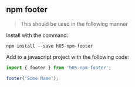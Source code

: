 ## npm footer

> This should be used in the following manner

Install with the command:
```
npm install --save h05-npm-footer
```

Add to a javascript project with the following code:

```javascript
import { footer } from 'h05-npm-footer';

footer('Some Name');
```